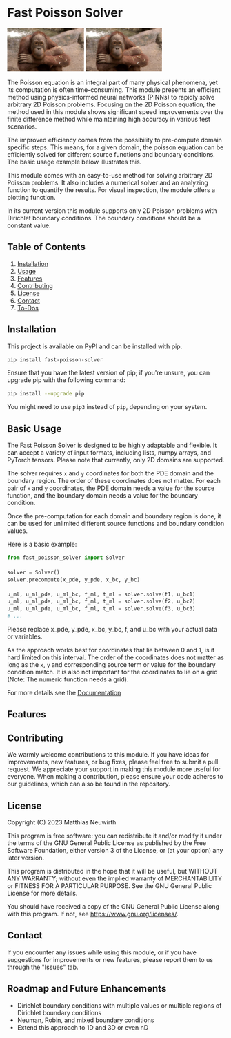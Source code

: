 # Fast Poisson Solver
<p float="left">
  <img src="/assets/platzhalter.jpg" height="100" />
  <img src="/assets/platzhalter.jpg" height="100" /> 
</p>

The Poisson equation is an integral part of many physical phenomena, yet its computation
is often time-consuming. This module presents an efficient method using
physics-informed neural networks (PINNs) to rapidly solve arbitrary 2D Poisson
problems. Focusing on the 2D Poisson equation, the
method used in this module shows significant speed improvements over the finite difference
method while maintaining high accuracy in various test scenarios.

The improved efficiency comes from the possibility to pre-compute domain specific steps.
This means, for a given domain, the poisson equation can be efficiently solved for different source functions and boundary conditions.
The basic usage example below illustrates this.

This module comes with an easy-to-use method for solving arbitrary 2D Poisson problems.
It also includes a numerical solver and an analyzing function to quantify the results.
For visual inspection, the module offers a plotting function.

In its current version this module supports only 2D Poisson problems with Dirichlet boundary conditions.
The boundary conditions should be a constant value.

## Table of Contents
1. [Installation](#installation)
2. [Usage](#usage)
3. [Features](#features)
4. [Contributing](#contributing)
5. [License](#license)
6. [Contact](#contact)
7. [To-Dos](#to-dos)

## Installation

This project is available on PyPI and can be installed with pip.

```bash
pip install fast-poisson-solver
```
Ensure that you have the latest version of pip; if you're unsure, you can upgrade pip with the following command:

```bash
pip install --upgrade pip
```

You might need to use `pip3` instead of `pip`, depending on your system.

## Basic Usage
The Fast Poisson Solver is designed to be highly adaptable and flexible. It can accept a variety of input formats, including lists, numpy arrays, and PyTorch tensors. Please note that currently, only 2D domains are supported.

The solver requires `x` and `y` coordinates for both the PDE domain and the boundary region. The order of these coordinates does not matter. For each pair of `x` and `y` coordinates, the PDE domain needs a value for the source function, and the boundary domain needs a value for the boundary condition.

Once the pre-computation for each domain and boundary region is done, it can be used for unlimited different source functions and boundary condition values.

Here is a basic example:

```python
from fast_poisson_solver import Solver

solver = Solver()
solver.precompute(x_pde, y_pde, x_bc, y_bc)

u_ml, u_ml_pde, u_ml_bc, f_ml, t_ml = solver.solve(f1, u_bc1)
u_ml, u_ml_pde, u_ml_bc, f_ml, t_ml = solver.solve(f2, u_bc2)
u_ml, u_ml_pde, u_ml_bc, f_ml, t_ml = solver.solve(f3, u_bc3)
# ...
```

Please replace x_pde, y_pde, x_bc, y_bc, f, and u_bc with your actual data or variables.

As the approach works best for coordinates that lie between 0 and 1, is it hard limited on this interval.
The order of the coordinates does not matter as long as the `x`, `y` and corresponding source term or value for the boundary condition match.
It is also not important for the coordinates to lie on a grid (Note: The numeric function needs a grid).

For more details see the [Documentation](https://fast-poisson-solver.readthedocs.io/en/latest/)


## Features
## Contributing
We warmly welcome contributions to this module. 
If you have ideas for improvements, new features, or bug fixes, please feel free to submit a pull request.
We appreciate your support in making this module more useful for everyone. 
When making a contribution, please ensure your code adheres to our guidelines, which can also be found in the repository.

## License
Copyright (C) 2023 Matthias Neuwirth

This program is free software: you can redistribute it and/or modify
it under the terms of the GNU General Public License as published by
the Free Software Foundation, either version 3 of the License, or
(at your option) any later version.

This program is distributed in the hope that it will be useful,
but WITHOUT ANY WARRANTY; without even the implied warranty of
MERCHANTABILITY or FITNESS FOR A PARTICULAR PURPOSE.  See the
GNU General Public License for more details.

You should have received a copy of the GNU General Public License
along with this program.  If not, see <https://www.gnu.org/licenses/>.

## Contact
If you encounter any issues while using this module, or if you have suggestions for improvements or new features, please report them to us through the "Issues" tab.

## Roadmap and Future Enhancements
* Dirichlet boundary conditions with multiple values or multiple regions of Dirichlet boundary conditions
* Neuman, Robin, and mixed boundary conditions
* Extend this approach to 1D and 3D or even nD

